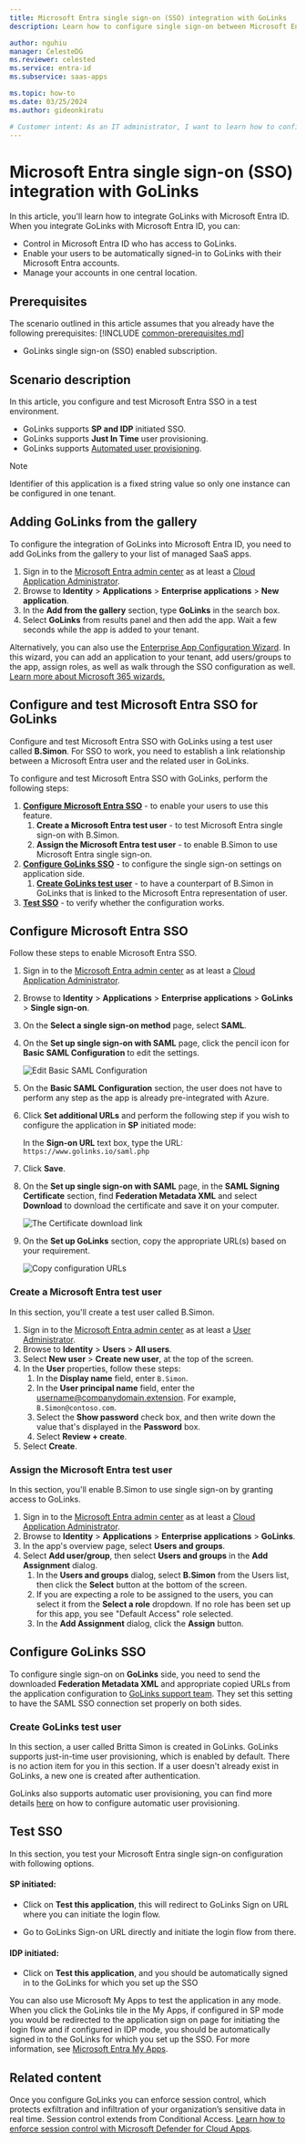 ```yaml
---
title: Microsoft Entra single sign-on (SSO) integration with GoLinks
description: Learn how to configure single sign-on between Microsoft Entra ID and GoLinks.

author: nguhiu
manager: CelesteDG
ms.reviewer: celested
ms.service: entra-id
ms.subservice: saas-apps

ms.topic: how-to
ms.date: 03/25/2024
ms.author: gideonkiratu

# Customer intent: As an IT administrator, I want to learn how to configure single sign-on between Microsoft Entra ID and GoLinks so that I can control who has access to GoLinks, enable automatic sign-in with Microsoft Entra accounts, and manage my accounts in one central location.
---
```


# Microsoft Entra single sign-on (SSO) integration with GoLinks

In this article,  you'll learn how to integrate GoLinks with Microsoft Entra ID. When you integrate GoLinks with Microsoft Entra ID, you can:

* Control in Microsoft Entra ID who has access to GoLinks.
* Enable your users to be automatically signed-in to GoLinks with their Microsoft Entra accounts.
* Manage your accounts in one central location.

## Prerequisites
The scenario outlined in this article assumes that you already have the following prerequisites:
[!INCLUDE [common-prerequisites.md](~/identity/saas-apps/includes/common-prerequisites.md)]
* GoLinks single sign-on (SSO) enabled subscription.

## Scenario description

In this article,  you configure and test Microsoft Entra SSO in a test environment.

* GoLinks supports **SP and IDP** initiated SSO.
* GoLinks supports **Just In Time** user provisioning.
* GoLinks supports [Automated user provisioning](golinks-provisioning-tutorial.md).

> [!NOTE]
> Identifier of this application is a fixed string value so only one instance can be configured in one tenant.

## Adding GoLinks from the gallery

To configure the integration of GoLinks into Microsoft Entra ID, you need to add GoLinks from the gallery to your list of managed SaaS apps.

1. Sign in to the [Microsoft Entra admin center](https://entra.microsoft.com) as at least a [Cloud Application Administrator](~/identity/role-based-access-control/permissions-reference.md#cloud-application-administrator).
1. Browse to **Identity** > **Applications** > **Enterprise applications** > **New application**.
1. In the **Add from the gallery** section, type **GoLinks** in the search box.
1. Select **GoLinks** from results panel and then add the app. Wait a few seconds while the app is added to your tenant.

 Alternatively, you can also use the [Enterprise App Configuration Wizard](https://portal.office.com/AdminPortal/home?Q=Docs#/azureadappintegration). In this wizard, you can add an application to your tenant, add users/groups to the app, assign roles, as well as walk through the SSO configuration as well. [Learn more about Microsoft 365 wizards.](/microsoft-365/admin/misc/azure-ad-setup-guides)


<a name='configure-and-test-azure-ad-sso-for-golinks'></a>

## Configure and test Microsoft Entra SSO for GoLinks

Configure and test Microsoft Entra SSO with GoLinks using a test user called **B.Simon**. For SSO to work, you need to establish a link relationship between a Microsoft Entra user and the related user in GoLinks.

To configure and test Microsoft Entra SSO with GoLinks, perform the following steps:

1. **[Configure Microsoft Entra SSO](#configure-azure-ad-sso)** - to enable your users to use this feature.
    1. **Create a Microsoft Entra test user** - to test Microsoft Entra single sign-on with B.Simon.
    1. **Assign the Microsoft Entra test user** - to enable B.Simon to use Microsoft Entra single sign-on.
1. **[Configure GoLinks SSO](#configure-golinks-sso)** - to configure the single sign-on settings on application side.
    1. **[Create GoLinks test user](#create-golinks-test-user)** - to have a counterpart of B.Simon in GoLinks that is linked to the Microsoft Entra representation of user.
1. **[Test SSO](#test-sso)** - to verify whether the configuration works.

<a name='configure-azure-ad-sso'></a>

## Configure Microsoft Entra SSO

Follow these steps to enable Microsoft Entra SSO.

1. Sign in to the [Microsoft Entra admin center](https://entra.microsoft.com) as at least a [Cloud Application Administrator](~/identity/role-based-access-control/permissions-reference.md#cloud-application-administrator).
1. Browse to **Identity** > **Applications** > **Enterprise applications** > **GoLinks** > **Single sign-on**.
1. On the **Select a single sign-on method** page, select **SAML**.
1. On the **Set up single sign-on with SAML** page, click the pencil icon for **Basic SAML Configuration** to edit the settings.

   ![Edit Basic SAML Configuration](common/edit-urls.png)

1. On the **Basic SAML Configuration** section, the user does not have to perform any step as the app is already pre-integrated with Azure.

1. Click **Set additional URLs** and perform the following step if you wish to configure the application in **SP** initiated mode:

    In the **Sign-on URL** text box, type the URL:
    `https://www.golinks.io/saml.php`

1. Click **Save**.

1. On the **Set up single sign-on with SAML** page, in the **SAML Signing Certificate** section,  find **Federation Metadata XML** and select **Download** to download the certificate and save it on your computer.

	![The Certificate download link](common/metadataxml.png)

1. On the **Set up GoLinks** section, copy the appropriate URL(s) based on your requirement.

	![Copy configuration URLs](common/copy-configuration-urls.png)

<a name='create-an-azure-ad-test-user'></a>

### Create a Microsoft Entra test user

In this section, you'll create a test user called B.Simon.

1. Sign in to the [Microsoft Entra admin center](https://entra.microsoft.com) as at least a [User Administrator](~/identity/role-based-access-control/permissions-reference.md#user-administrator).
1. Browse to **Identity** > **Users** > **All users**.
1. Select **New user** > **Create new user**, at the top of the screen.
1. In the **User** properties, follow these steps:
   1. In the **Display name** field, enter `B.Simon`.  
   1. In the **User principal name** field, enter the username@companydomain.extension. For example, `B.Simon@contoso.com`.
   1. Select the **Show password** check box, and then write down the value that's displayed in the **Password** box.
   1. Select **Review + create**.
1. Select **Create**.

<a name='assign-the-azure-ad-test-user'></a>

### Assign the Microsoft Entra test user

In this section, you'll enable B.Simon to use single sign-on by granting access to GoLinks.

1. Sign in to the [Microsoft Entra admin center](https://entra.microsoft.com) as at least a [Cloud Application Administrator](~/identity/role-based-access-control/permissions-reference.md#cloud-application-administrator).
1. Browse to **Identity** > **Applications** > **Enterprise applications** > **GoLinks**.
1. In the app's overview page, select **Users and groups**.
1. Select **Add user/group**, then select **Users and groups** in the **Add Assignment** dialog.
   1. In the **Users and groups** dialog, select **B.Simon** from the Users list, then click the **Select** button at the bottom of the screen.
   1. If you are expecting a role to be assigned to the users, you can select it from the **Select a role** dropdown. If no role has been set up for this app, you see "Default Access" role selected.
   1. In the **Add Assignment** dialog, click the **Assign** button.

## Configure GoLinks SSO

To configure single sign-on on **GoLinks** side, you need to send the downloaded **Federation Metadata XML** and appropriate copied URLs from the application configuration to [GoLinks support team](mailto:support@golinks.io). They set this setting to have the SAML SSO connection set properly on both sides.

### Create GoLinks test user

In this section, a user called Britta Simon is created in GoLinks. GoLinks supports just-in-time user provisioning, which is enabled by default. There is no action item for you in this section. If a user doesn't already exist in GoLinks, a new one is created after authentication.

GoLinks also supports automatic user provisioning, you can find more details [here](./golinks-provisioning-tutorial.md) on how to configure automatic user provisioning.

## Test SSO 

In this section, you test your Microsoft Entra single sign-on configuration with following options. 

#### SP initiated:

* Click on **Test this application**, this will redirect to GoLinks Sign on URL where you can initiate the login flow.  

* Go to GoLinks Sign-on URL directly and initiate the login flow from there.

#### IDP initiated:

* Click on **Test this application**, and you should be automatically signed in to the GoLinks for which you set up the SSO 

You can also use Microsoft My Apps to test the application in any mode. When you click the GoLinks tile in the My Apps, if configured in SP mode you would be redirected to the application sign on page for initiating the login flow and if configured in IDP mode, you should be automatically signed in to the GoLinks for which you set up the SSO. For more information, see [Microsoft Entra My Apps](/azure/active-directory/manage-apps/end-user-experiences#azure-ad-my-apps).

## Related content

Once you configure GoLinks you can enforce session control, which protects exfiltration and infiltration of your organization’s sensitive data in real time. Session control extends from Conditional Access. [Learn how to enforce session control with Microsoft Defender for Cloud Apps](/cloud-app-security/proxy-deployment-any-app).
